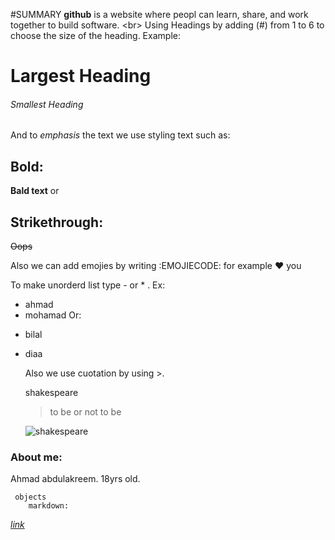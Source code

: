 #SUMMARY
 **github** is a website where peopl can learn, share, and work together to build software. <br\>
Using Headings by adding (#) from 1 to 6 to choose the size of the heading.
Example:
# Largest Heading
###### Smallest Heading

And to *emphasis* the text we use styling text such as:
 ## Bold: 
**Bald text** or 
 ## Strikethrough:
~~Oops~~

Also we can add emojies by writing :EMOJIECODE:
for example :heart: you

To make unorderd list type - or * .
Ex: 
- ahmad
- mohamad
Or: 
* bilal
* diaa

  Also we use cuotation by using >.
  
  shakespeare
  > to be or not to be
  
  ![shakespeare](https://upload.wikimedia.org/wikipedia/commons/thumb/f/fb/Cobbe_portrait_of_Shakespeare.jpg/417px-Cobbe_portrait_of_Shakespeare.jpg)
  


### About me:
Ahmad abdulakreem. 
18yrs old.
           
     objects
        markdown:
*[link](https://ahmadabdulkareem.github.io/learning-journal/Learn-markdown)*